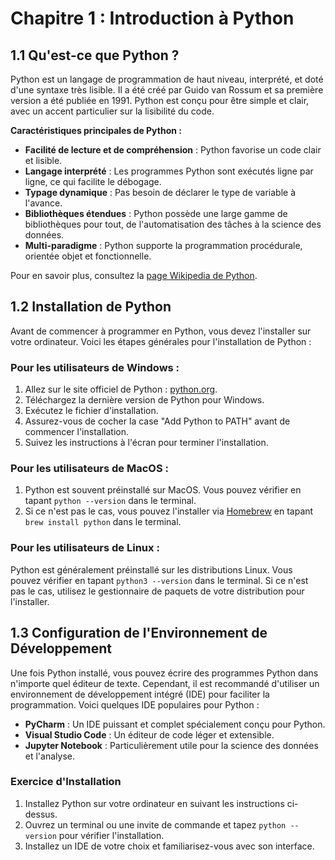 # Chapitre 1 : Introduction à Python

## 1.1 Qu'est-ce que Python ?

Python est un langage de programmation de haut niveau, interprété, et doté d'une syntaxe très lisible. Il a été créé par Guido van Rossum et sa première version a été publiée en 1991. Python est conçu pour être simple et clair, avec un accent particulier sur la lisibilité du code. 

**Caractéristiques principales de Python :**
- **Facilité de lecture et de compréhension** : Python favorise un code clair et lisible.
- **Langage interprété** : Les programmes Python sont exécutés ligne par ligne, ce qui facilite le débogage.
- **Typage dynamique** : Pas besoin de déclarer le type de variable à l'avance.
- **Bibliothèques étendues** : Python possède une large gamme de bibliothèques pour tout, de l'automatisation des tâches à la science des données.
- **Multi-paradigme** : Python supporte la programmation procédurale, orientée objet et fonctionnelle.

Pour en savoir plus, consultez la [page Wikipedia de Python](https://fr.wikipedia.org/wiki/Python_(langage)).

## 1.2 Installation de Python

Avant de commencer à programmer en Python, vous devez l'installer sur votre ordinateur. Voici les étapes générales pour l'installation de Python :

### Pour les utilisateurs de Windows :
1. Allez sur le site officiel de Python : [python.org](https://www.python.org/downloads/).
2. Téléchargez la dernière version de Python pour Windows.
3. Exécutez le fichier d'installation.
4. Assurez-vous de cocher la case "Add Python to PATH" avant de commencer l'installation.
5. Suivez les instructions à l'écran pour terminer l'installation.

### Pour les utilisateurs de MacOS :
1. Python est souvent préinstallé sur MacOS. Vous pouvez vérifier en tapant `python --version` dans le terminal.
2. Si ce n'est pas le cas, vous pouvez l'installer via [Homebrew](https://brew.sh/) en tapant `brew install python` dans le terminal.

### Pour les utilisateurs de Linux :
Python est généralement préinstallé sur les distributions Linux. Vous pouvez vérifier en tapant `python3 --version` dans le terminal. Si ce n'est pas le cas, utilisez le gestionnaire de paquets de votre distribution pour l'installer.

## 1.3 Configuration de l'Environnement de Développement

Une fois Python installé, vous pouvez écrire des programmes Python dans n'importe quel éditeur de texte. Cependant, il est recommandé d'utiliser un environnement de développement intégré (IDE) pour faciliter la programmation. Voici quelques IDE populaires pour Python :
- **PyCharm** : Un IDE puissant et complet spécialement conçu pour Python.
- **Visual Studio Code** : Un éditeur de code léger et extensible.
- **Jupyter Notebook** : Particulièrement utile pour la science des données et l'analyse.

### Exercice d'Installation
1. Installez Python sur votre ordinateur en suivant les instructions ci-dessus.
2. Ouvrez un terminal ou une invite de commande et tapez `python --version` pour vérifier l'installation.
3. Installez un IDE de votre choix et familiarisez-vous avec son interface.